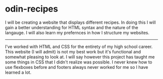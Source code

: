 # odin-recipes

I will be creating a website that displays different recipes. In doing this I will gain a better understanding for HTML syntax and the nature of the langauge. I will also learn my prefernces in how I structure my websites. 

---------------------------------------------------------------------------------------------------------------------------------------

I've worked with HTML and CSS for the entirety of my high school career. This website (I will admit) is not my best work but it's functional and somewhat pleasing to look at. I will say however this project has taught me some things in CSS that I didn't realize was possible. I never knew how to use flexboxes before and footers always never worked for me so I have learned a lot.